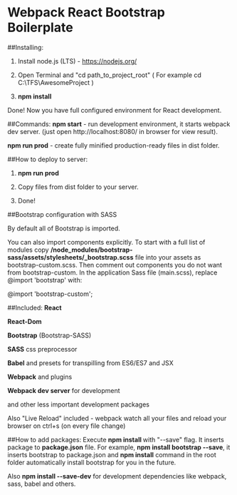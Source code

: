 Webpack React Bootstrap Boilerplate
==========================

##Installing:
1) Install node.js (LTS) - https://nodejs.org/

2) Open Terminal and "cd path_to_project_root"  ( For example cd C:\TFS\AwesomeProject )

3) **npm install**

Done! Now you have full configured environment for React development.

##Commands:
**npm start** - run development environment, it starts webpack dev server. (just open http://localhost:8080/ in browser for view result).

**npm run prod** - create fully minified production-ready files in dist folder.

##How to deploy to server:
1) **npm run prod**

2) Copy files from dist folder to your server.

3) Done!

##Bootstrap configuration with SASS

By default all of Bootstrap is imported.

You can also import components explicitly. To start with a full list of modules copy **/node_modules/bootstrap-sass/assets/stylesheets/_bootstrap.scss** file into your assets as bootstrap-custom.scss. Then comment out components you do not want from bootstrap-custom. In the application Sass file (main.scss), replace @import 'bootstrap' with:

@import 'bootstrap-custom';

##Included:
**React**

**React-Dom**

**Bootstrap** (Bootstrap-SASS)

**SASS** css preprocessor

**Babel** and presets for transpilling from ES6/ES7 and JSX

**Webpack** and plugins

**Webpack dev server** for development

and other less important development packages

Also "Live Reload" included - webpack watch all your files and reload your browser on ctrl+s (on every file change)

##How to add packages:
Execute **npm install <package>** with "--save" flag. It inserts package to **package.json** file. For example, **npm install bootstrap --save**, it inserts bootstrap to package.json and **npm install** command in the root folder automatically install bootstrap for you in the future.

Also **npm install <package> --save-dev** for development dependencies like webpack, sass, babel and others.
